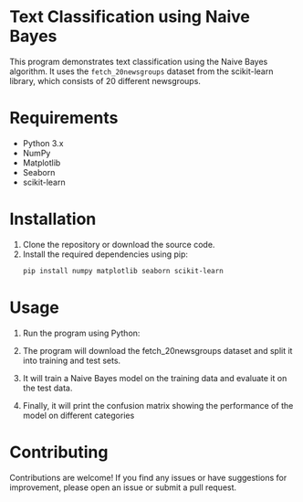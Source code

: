 # Text Classification using Naive Bayes

This program demonstrates text classification using the Naive Bayes algorithm. It uses the `fetch_20newsgroups` dataset from the scikit-learn library, which consists of 20 different newsgroups.

# Requirements

- Python 3.x
- NumPy
- Matplotlib
- Seaborn
- scikit-learn

# Installation

1. Clone the repository or download the source code.
2. Install the required dependencies using pip:
   ```bash
   pip install numpy matplotlib seaborn scikit-learn

# Usage

1. Run the program using Python:

2. The program will download the fetch_20newsgroups dataset and split it into training and test sets.

3. It will train a Naive Bayes model on the training data and evaluate it on the test data.

4. Finally, it will print the confusion matrix showing the performance of the model on different categories


# Contributing

Contributions are welcome! If you find any issues or have suggestions for improvement, please open an issue or submit a pull request.